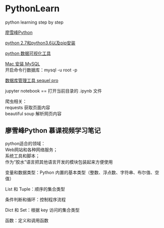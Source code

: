 # PythonLearn
python learning step by step

[廖雪峰Python](https://www.liaoxuefeng.com/wiki/0014316089557264a6b348958f449949df42a6d3a2e542c000)

[python 2.7和python3.6以及pip安装](https://blog.csdn.net/CH_CHINA/article/details/81150892)

[python 数据可视化工具](http://www.pythontutor.com/)

[Mac 安装 MySQL](https://blog.csdn.net/catstarxcode/article/details/78940385)  
开启命令行数据库：mysql -u root -p

[数据库管理工具 sequel pro](http://www.sequelpro.com/download)

jupyter notebook  == 打开当前目录的 .ipynb 文件

爬虫相关：  
requests 获取页面内容  
beautiful soup 解析网页内容
 
 ## 廖雪峰Python 慕课视频学习笔记
 python适合的领域：  
Web网站和各种网络服务；   
系统工具和脚本；        
作为“胶水”语言把其他语言开发的模块包装起来方便使用      



变量和数据类型：Python 内置的基本类型（整数、浮点数、字符串、布尔值、空值）

List 和 Tuple：顺序的集合类型

条件判断和循环：控制程序流程

Dict 和 Set：根据 key 访问的集合类型

函数：定义和调用函数